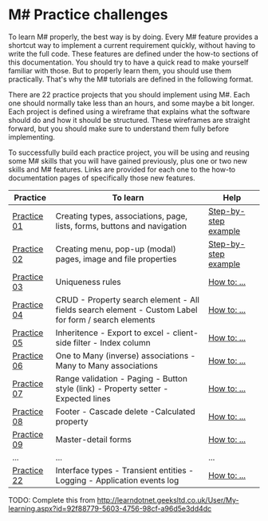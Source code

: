 # M# Practice challenges

To learn M# properly, the best way is by doing. Every M# feature provides a shortcut way to implement a current requirement quickly, without having to write the full code. These features are defined under the how-to sections of this documentation. You should try to have a quick read to make yourself familiar with those. But to properly learn them, you should use them practically. That's why the M# tutorials are defined in the following format.

There are 22 practice projects that you should implement using M#. Each one should normally take less than an hours, and some maybe a bit longer. Each project is defined using a wireframe that explains what the software should do and how it should be structured. These wireframes are straight forward, but you should make sure to understand them fully before implementing.

To successfully build each practice project, you will be using and reusing some M# skills that you will have gained previously, plus one or two new skills and M# features. Links are provided for each one to the how-to documentation pages of specifically those new features.


| Practice       | To learn | Help |
|-------------|-----------|------|
| [Practice 01](https://design.visualspec.co.uk/?p=MSharp.Practice.1) | Creating types, associations, page, lists, forms, buttons and navigation | [Step-by-step example](../Tutorials/1/README.md)|
| [Practice 02](https://design.visualspec.co.uk/?p=MSharp.Practice.2) | Creating menu, pop-up (modal) pages, image and file properties | [Step-by-step example](../Tutorials/2/README.md)|
| [Practice 03](https://design.visualspec.co.uk/?p=MSharp.Practice.3) | Uniqueness rules |[How to: ...](../....md)|
| [Practice 04](https://design.visualspec.co.uk/?p=MSharp.Practice.4) |  CRUD - Property search element - All fields search element - Custom Label for form / search elements |  [How to: ...](../....md)|
| [Practice 05](https://design.visualspec.co.uk/?p=MSharp.Practice.5) | Inheritence - Export to excel - client-side filter - Index column | [How to: ...](../....md)|
| [Practice 06](https://design.visualspec.co.uk/?p=MSharp.Practice.6) | One to Many (inverse) associations - Many to Many associations |  [How to: ...](../....md)|
| [Practice 07](https://design.visualspec.co.uk/?p=MSharp.Practice.7) | Range validation - Paging - Button style (link) - Property setter - Expected lines |  [How to: ...](../....md)|
| [Practice 08](https://design.visualspec.co.uk/?p=MSharp.Practice.8) | Footer - Cascade delete -Calculated property |  [How to: ...](../....md)|
| [Practice 09](https://design.visualspec.co.uk/?p=MSharp.Practice.9) | Master-detail forms |  [How to: ...](../....md)|
| ...|  ... | ... |
| [Practice 22](https://design.visualspec.co.uk/?p=MSharp.Practice.22) |  Interface types - Transient entities - Logging - Application events log | [How to: ...](../....md)|

TODO: Complete this from 
http://learndotnet.geeksltd.co.uk/User/My-learning.aspx?id=92f88779-5603-4756-98cf-a96d5e3dd4dc

